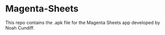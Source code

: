 # Magenta-Sheets
This repo contains the .apk file for the Magenta Sheets app developed by Noah Cundiff.
